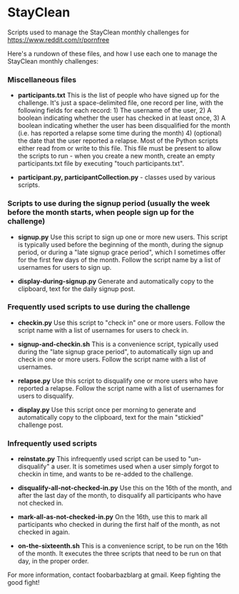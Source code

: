 # StayClean

Scripts used to manage the StayClean monthly challenges for https://www.reddit.com/r/pornfree

Here's a rundown of these files, and how I use each one to manage the StayClean monthly challenges:

### Miscellaneous files

 - **participants.txt** This is the list of people who have signed up for the challenge.  It's just a space-delimited file, one record per line, with the following fields for each record:  1) The username of the user,  2) A boolean indicating whether the user has checked in at least once,  3) A boolean indicating whether the user has been disqualified for the month (i.e. has reported a relapse some time during the month)  4) (optional) the date that the user reported a relapse.  Most of the Python scripts either read from or write to this file.  This file must be present to allow the scripts to run - when you create a new month, create an empty participants.txt file by executing "touch participants.txt".

 - **participant.py, participantCollection.py** - classes used by various scripts.

### Scripts to use during the signup period (usually the week before the month starts, when people sign up for the challenge)

 - **signup.py** Use this script to sign up one or more new users.  This script is typically used before the beginning of the month, during the signup period, or during a "late signup grace period", which I sometimes offer for the first few days of the month.  Follow the script name by a list of usernames for users to sign up.

 - **display-during-signup.py** Generate and automatically copy to the clipboard, text for the daily signup post.

### Frequently used scripts to use during the challenge

 - **checkin.py** Use this script to "check in" one or more users.  Follow the script name with a list of usernames for users to check in.

 - **signup-and-checkin.sh** This is a convenience script, typically used during the "late signup grace period", to automatically sign up and check in one or more users.  Follow the script name with a list of usernames.

 - **relapse.py** Use this script to disqualify one or more users who have reported a relapse.  Follow the script name with a list of usernames for users to disqualify.

 - **display.py** Use this script once per morning to generate and automatically copy to the clipboard, text for the main "stickied" challenge post.

### Infrequently used scripts

 - **reinstate.py** This infrequently used script can be used to "un-disqualify" a user.  It is sometimes used when a user simply forgot to checkin in time, and wants to be re-added to the challenge.

 - **disqualify-all-not-checked-in.py** Use this on the 16th of the month, and after the last day of the month, to disqualify all participants who have not checked in.

 - **mark-all-as-not-checked-in.py** On the 16th, use this to mark all participants who checked in during the first half of the month, as not checked in again.

 - **on-the-sixteenth.sh** This is a convenience script, to be run on the 16th of the month.  It executes the three scripts that need to be run on that day, in the proper order.


For more information, contact foobarbazblarg at gmail.  Keep fighting the good fight!
